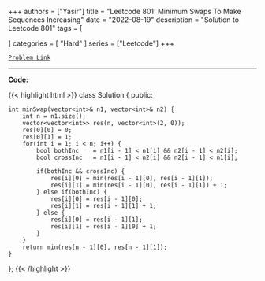 
+++
authors = ["Yasir"]
title = "Leetcode 801: Minimum Swaps To Make Sequences Increasing"
date = "2022-08-19"
description = "Solution to Leetcode 801"
tags = [
    
]
categories = [
    "Hard"
]
series = ["Leetcode"]
+++



[`Problem Link`](https://leetcode.com/problems/minimum-swaps-to-make-sequences-increasing/description/)

---

**Code:**

{{< highlight html >}}
class Solution {
public:

    int minSwap(vector<int>& n1, vector<int>& n2) {
        int n = n1.size();
        vector<vector<int>> res(n, vector<int>(2, 0));
        res[0][0] = 0;
        res[0][1] = 1;
        for(int i = 1; i < n; i++) {
            bool bothInc    = n1[i - 1] < n1[i] && n2[i - 1] < n2[i];
            bool crossInc   = n1[i - 1] < n2[i] && n2[i - 1] < n1[i];
            
            if(bothInc && crossInc) {
                res[i][0] = min(res[i - 1][0], res[i - 1][1]);
                res[i][1] = min(res[i - 1][0], res[i - 1][1]) + 1;                
            } else if(bothInc) {
                res[i][0] = res[i - 1][0];
                res[i][1] = res[i - 1][1] + 1;                                
            } else {
                res[i][0] = res[i - 1][1];
                res[i][1] = res[i - 1][0] + 1;                                                
            }
        }
        return min(res[n - 1][0], res[n - 1][1]);
    }
};
{{< /highlight >}}


